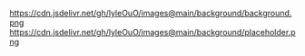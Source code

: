 
https://cdn.jsdelivr.net/gh/lyleOuO/images@main/background/background.png
https://cdn.jsdelivr.net/gh/lyleOuO/images@main/background/placeholder.png
